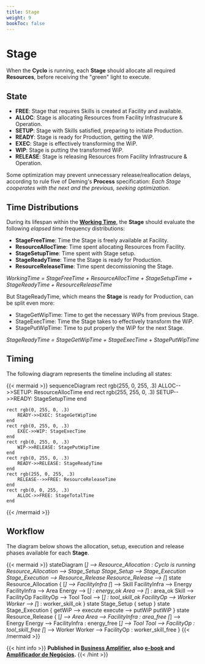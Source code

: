```yaml
---
title: Stage
weight: 9
bookToc: false
---
```

# Stage

When the **Cyclo** is running, each **Stage** should allocate all required **Resources**, before receiving the "green" light to execute.

## State

- **FREE**: Stage that requires Skills is created at Facility and available.
- **ALLOC**: Stage is allocating Resources from Facility Infrastrucure & Operation.
- **SETUP**: Stage with Skills satisfied, preparing to initiate Production.
- **READY**: Stage is ready for Production, getting the WiP.
- **EXEC**: Stage is effectively transforming the WiP.
- **WIP**: Stage is putting the transformed WiP.
- **RELEASE**: Stage is releasing Resources from Facility Infrastrucure & Operation.

Some optimization may prevent unnecessary release/reallocation delays, according to rule five of Deming's **Process** specification: *Each Stage cooperates with the next and the previous, seeking optimization*.

## Time Distributions

During its lifespan within the [**Working Time**](/posts/tpm), the **Stage** should evaluate the following *elapsed time* frequency distributions:

- **StageFreeTime**: Time the Stage is freely available at Facility.
- **ResourceAllocTime**: Time spent allocating Resources from Facility.
- **StageSetupTime**: Time spent with Stage setup.
- **StageReadyTime**: Time the Stage is ready for Production.
- **ResourceReleaseTime**: Time spent decomissioning the Stage.

*WorkingTime = StageFreeTime + ResourceAllocTime + StageSetupTime + StageReadyTime + ResourceReleaseTime* 

But StageReadyTime, which means the **Stage** is ready for Production, can be split even more:

- StageGetWipTime: Time to get the necessary WiPs from previous Stage.
- StageExecTime: Time the Stage takes to effectively transform the WiP.
- StagePutWipTime: Time to put properly the WiP for the next Stage.

*StageReadyTime = StageGetWipTime + StageExecTime + StagePutWipTime*  

## Timing

The following diagram represents the timeline including all states:

{{< mermaid >}}
sequenceDiagram
    rect rgb(255, 0, 255, .3)
        ALLOC-->>SETUP: ResourceAllocTime
    end
    rect rgb(255, 255, 0, .3)
        SETUP-->>READY: StageSetupTime
    end

    rect rgb(0, 255, 0, .3)
        READY->>EXEC: StageGetWipTime
    end
    rect rgb(0, 255, 0, .3)
        EXEC->>WIP: StageExecTime
    end
    rect rgb(0, 255, 0, .3)
        WIP->>RELEASE: StagePutWipTime
    end
    rect rgb(0, 255, 0, .3)
        READY->>RELEASE: StageReadyTime
    end
    rect rgb(255, 0, 255, .3)
        RELEASE-->>FREE: ResourceReleaseTime
    end
    rect rgb(0, 0, 255, .3)
        ALLOC->>FREE: StageTotalTime
    end
{{< /mermaid >}}

## Workflow

The diagram below shows the allocation, setup, execution and release phases available for each **Stage**.

{{< mermaid >}}
stateDiagram
    [*] --> Resource_Allocation : Cyclo is running
    Resource_Allocation --> Stage_Setup
    Stage_Setup --> Stage_Execution
    Stage_Execution --> Resource_Release
    Resource_Release --> [*]
    state Resource_Allocation {
        [*] --> FacilityInfra
        [*] --> Skill
        FacilityInfra --> Energy
        FacilityInfra --> Area
        Energy --> [*] : energy_ok
        Area --> [*] : area_ok
        Skill --> FacilityOp
        FacilityOp --> Tool
        Tool --> [*] : tool_skill_ok
        FacilityOp --> Worker
        Worker --> [*] : worker_skill_ok
    }
    state Stage_Setup {
        setup
    }
    state Stage_Execution {
        getWiP --> execute
        execute --> putWiP
        putWiP
    }
    state Resource_Release {
        [*] --> Area
        Area --> FacilityInfra : area_free
        [*] --> Energy
        Energy --> FacilityInfra : energy_free
        [*] --> Tool
        Tool --> FacilityOp : tool_skill_free
        [*] --> Worker
        Worker --> FacilityOp : worker_skill_free
    }
{{< /mermaid >}}

{{< hint info >}}
**Published in [Business Amplifier](https://www.amazon.com/Business-Amplifier-M-Sc-Motta-Lopes/dp/B083XGK14Q), also [e-book](https://www.amazon.com/Business-Amplifier-Jose-Motta-Lopes-ebook-dp-B086L6V6QY/dp/B086L6V6QY/) and [Amplificador de Negócios](https://www.amazon.com/M-Sc-Jose-Motta-Lopes/dp/8592301009).**
{{< /hint >}}
